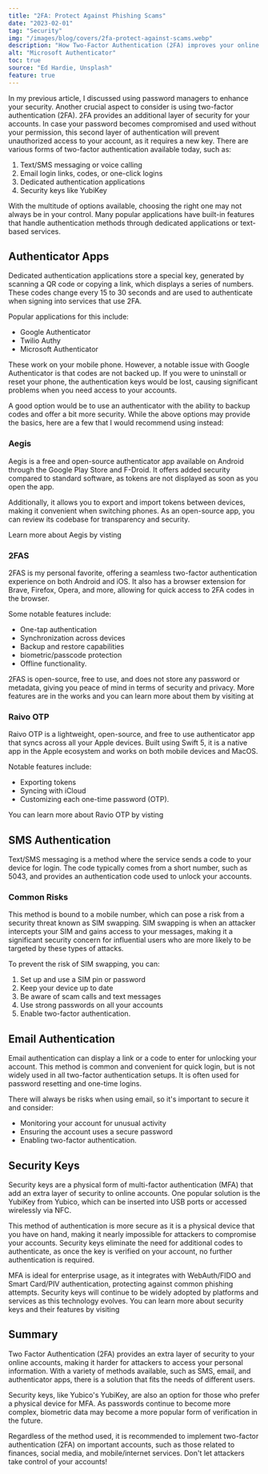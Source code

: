```yaml
---
title: "2FA: Protect Against Phishing Scams"
date: "2023-02-01"
tag: "Security"
img: "/images/blog/covers/2fa-protect-against-scams.webp"
description: "How Two-Factor Authentication (2FA) improves your online security and protects you from phishing scams"
alt: "Microsoft Authenticator"
toc: true
source: "Ed Hardie, Unsplash"
feature: true
---
```


In my previous article, I discussed using password managers to enhance your security. Another crucial aspect to consider is using two-factor authentication (2FA).
2FA provides an additional layer of security for your accounts. In case your password becomes compromised and used without your permission, this second layer of authentication will prevent unauthorized access to your account, as it requires a new key.
There are various forms of two-factor authentication available today, such as:

1. Text/SMS messaging or voice calling
2. Email login links, codes, or one-click logins
3. Dedicated authentication applications
4. Security keys like YubiKey

With the multitude of options available, choosing the right one may not always be in your control. Many popular applications have built-in features that handle authentication methods through dedicated applications or text-based services.

## Authenticator Apps

Dedicated authentication applications store a special key, generated by scanning a QR code or copying a link, which displays a series of numbers. These codes change every 15 to 30 seconds and are used to authenticate when signing into services that use 2FA.

Popular applications for this include:

- Google Authenticator
- Twilio Authy
- Microsoft Authenticator

These work on your mobile phone. However, a notable issue with Google Authenticator is that codes are not backed up. If you were to uninstall or reset your phone, the authentication keys would be lost, causing significant problems when you need access to your accounts.

A good option would be to use an authenticator with the ability to backup codes and offer a bit more security. While the above options may provide the basics, here are a few that I would recommend using instead:

### Aegis

<Media source="https://cdn.xanzhu.com/v1/2-factor-auth/aegis.webp" alt="Aegis Authenticator Logo"></Media>

Aegis is a free and open-source authenticator app available on Android through the Google Play Store and F-Droid. It offers added security compared to standard software, as tokens are not displayed as soon as you open the app.

Additionally, it allows you to export and import tokens between devices, making it convenient when switching phones. As an open-source app, you can review its codebase for transparency and security.

Learn more about Aegis by visting <PageLink title="getaegis.app" url="https://getaegis.app/"></PageLink>

### 2FAS

<Media source="https://cdn.xanzhu.com/v1/2-factor-auth/2fas.webp" alt="2FAS Authenticator Logo"></Media>

2FAS is my personal favorite, offering a seamless two-factor authentication experience on both Android and iOS. It also has a browser extension for Brave, Firefox, Opera, and more, allowing for quick access to 2FA codes in the browser.

Some notable features include:

- One-tap authentication
- Synchronization across devices
- Backup and restore capabilities
- biometric/passcode protection
- Offline functionality.

2FAS is open-source, free to use, and does not store any password or metadata, giving you peace of mind in terms of security and privacy. More features are in the works and you can learn more about them by visiting at <PageLink title="2fas.com" url="https://2fas.com/"></PageLink>

### Raivo OTP

<Media source="https://cdn.xanzhu.com/v1/2-factor-auth/ravio.webp" alt="Ravio Authenticator Logo"></Media>

Raivo OTP is a lightweight, open-source, and free to use authenticator app that syncs across all your Apple devices. Built using Swift 5, it is a native app in the Apple ecosystem and works on both mobile devices and MacOS.

Notable features include:

- Exporting tokens
- Syncing with iCloud
- Customizing each one-time password (OTP).

You can learn more about Ravio OTP by visting <PageLink title="raivo-otp.com" url="https://raivo-otp.com/"></PageLink>

## SMS Authentication

Text/SMS messaging is a method where the service sends a code to your device for login. The code typically comes from a short number, such as 5043, and provides an authentication code used to unlock your accounts.

### Common Risks

This method is bound to a mobile number, which can pose a risk from a security threat known as SIM swapping. SIM swapping is when an attacker intercepts your SIM and gains access to your messages, making it a significant security concern for influential users who are more likely to be targeted by these types of attacks.

To prevent the risk of SIM swapping, you can:

1. Set up and use a SIM pin or password
2. Keep your device up to date
3. Be aware of scam calls and text messages
4. Use strong passwords on all your accounts
5. Enable two-factor authentication.

## Email Authentication

Email authentication can display a link or a code to enter for unlocking your account. This method is common and convenient for quick login, but is not widely used in all two-factor authentication setups. It is often used for password resetting and one-time logins.

There will always be risks when using email, so it's important to secure it and consider:

- Monitoring your account for unusual activity
- Ensuring the account uses a secure password
- Enabling two-factor authentication.

## Security Keys

Security keys are a physical form of multi-factor authentication (MFA) that add an extra layer of security to online accounts. One popular solution is the YubiKey from Yubico, which can be inserted into USB ports or accessed wirelessly via NFC.

This method of authentication is more secure as it is a physical device that you have on hand, making it nearly impossible for attackers to compromise your accounts. Security keys eliminate the need for additional codes to authenticate, as once the key is verified on your account, no further authentication is required.

MFA is ideal for enterprise usage, as it integrates with WebAuth/FIDO and Smart Card/PIV authentication, protecting against common phishing attempts. Security keys will continue to be widely adopted by platforms and services as this technology evolves. You can learn more about security keys and their features by visiting <PageLink title="Yubico.com" url="https://www.yubico.com/"></PageLink>

## Summary

Two Factor Authentication (2FA) provides an extra layer of security to your online accounts, making it harder for attackers to access your personal information. With a variety of methods available, such as SMS, email, and authenticator apps, there is a solution that fits the needs of different users.

Security keys, like Yubico's YubiKey, are also an option for those who prefer a physical device for MFA. As passwords continue to become more complex, biometric data may become a more popular form of verification in the future.

Regardless of the method used, it is recommended to implement two-factor authentication (2FA) on important accounts, such as those related to finances, social media, and mobile/internet services. Don't let attackers take control of your accounts!
